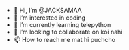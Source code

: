 - 👋 Hi, I’m @JACKSAMAA
- 👀 I’m interested in coding
- 🌱 I’m currently learning telepython
- 💞️ I’m looking to collaborate on koi nahi
- 📫 How to reach me mat hi puchcho

<!---
JACKSAMAA/JACKSAMAA is a ✨ special ✨ repository because its `README.md` (this file) appears on your GitHub profile.
You can click the Preview link to take a look at your changes.
--->
